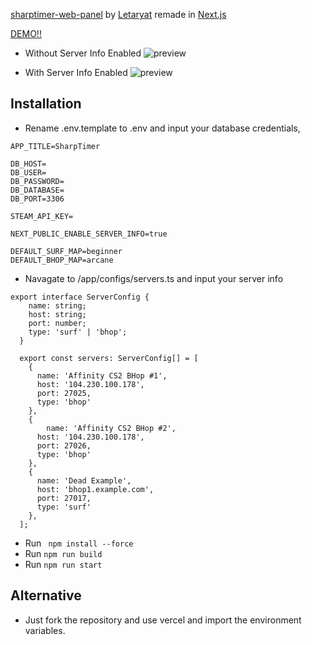 [sharptimer-web-panel](https://github.com/Letaryat/sharptimer-web-panel) by [Letaryat](https://github.com/Letaryat) remade in [Next.js](https://nextjs.org/)

[DEMO!!](https://sharptimer-web-demo.vercel.app/)

- Without Server Info Enabled ![preview](https://i.imgur.com/HYoNVq8.png)

- With Server Info Enabled ![preview](https://i.imgur.com/ozHcIXF.png)


## Installation
- Rename .env.template to .env and input your database credentials,
```
APP_TITLE=SharpTimer

DB_HOST=
DB_USER=
DB_PASSWORD=
DB_DATABASE=
DB_PORT=3306

STEAM_API_KEY=

NEXT_PUBLIC_ENABLE_SERVER_INFO=true

DEFAULT_SURF_MAP=beginner
DEFAULT_BHOP_MAP=arcane
```

- Navagate to /app/configs/servers.ts and input your server info

```
export interface ServerConfig {
    name: string;
    host: string;
    port: number;
    type: 'surf' | 'bhop';
  }
  
  export const servers: ServerConfig[] = [
    {
      name: 'Affinity CS2 BHop #1',
      host: '104.230.100.178',
      port: 27025,
      type: 'bhop'
    },
    {
        name: 'Affinity CS2 BHop #2',
      host: '104.230.100.178',
      port: 27026,
      type: 'bhop'
    },
    {
      name: 'Dead Example',
      host: 'bhop1.example.com',
      port: 27017,
      type: 'surf'
    },
  ];
```


- Run ``` npm install --force```
- Run ``` npm run build ```
- Run ``` npm run start ```

## Alternative
- Just fork the repository and use vercel and import the environment variables.